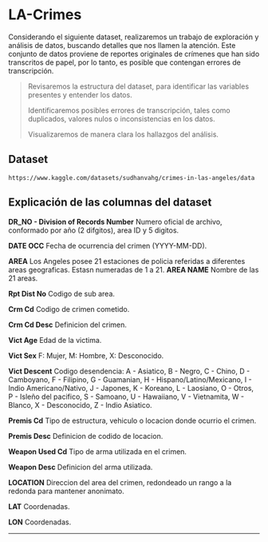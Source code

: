 # LA-Crimes

Considerando el siguiente dataset, realizaremos un trabajo de exploración y análisis de datos, buscando detalles que nos llamen la atención.
Este conjunto de datos proviene de reportes originales de crímenes que han sido transcritos de papel, por lo tanto, es posible que contengan errores de transcripción.
    
> Revisaremos la estructura del dataset, para identificar las variables presentes y entender los datos.
> 
> Identificaremos posibles errores de transcripción, tales como duplicados, valores nulos o inconsistencias en los datos.
> 
> Visualizaremos de manera clara los hallazgos del análisis.


## Dataset 

    https://www.kaggle.com/datasets/sudhanvahg/crimes-in-las-angeles/data


## Explicación de las columnas del dataset

**DR_NO - Division of Records Number** Numero oficial de archivo, conformado por año (2 difgitos), area ID y 5 digitos.

**DATE OCC** Fecha de ocurrencia del crimen (YYYY-MM-DD).

**AREA** Los Angeles posee 21 estaciones de policia referidas a diferentes areas geograficas. Estasn numeradas de 1 a 21.
**AREA NAME** Nombre de las 21 areas.

**Rpt Dist No** Codigo de sub area.

**Crm Cd** Codigo de crimen cometido.

**Crm Cd Desc** Definicion del crimen.

**Vict Age** Edad de la victima.

**Vict Sex** F: Mujer, M: Hombre, X: Desconocido.

**Vict Descent** Codigo desendencia: A - Asiatico, B - Negro, C - Chino, D - Camboyano, F - Filipino, G - Guamanian, H - Hispano/Latino/Mexicano, I - Indio Americano/Nativo, J - Japones, K - Koreano, L - Laosiano, O - Otros, P - Isleño del pacifico, S - Samoano, U - Hawaiiano, V - Vietnamita, W - Blanco, X - Desconocido, Z - Indio Asiatico.

**Premis Cd** Tipo de estructura, vehiculo o locacion donde ocurrio el crimen.

**Premis Desc** Definicion de codido de locacion.

**Weapon Used Cd** Tipo de arma utilizada en el crimen.

**Weapon Desc** Definicion del arma utilizada.

**LOCATION** Direccion del area del crimen, redondeado un rango a la redonda para mantener anonimato.

**LAT** Coordenadas.

**LON** Coordenadas.

---------------------------
